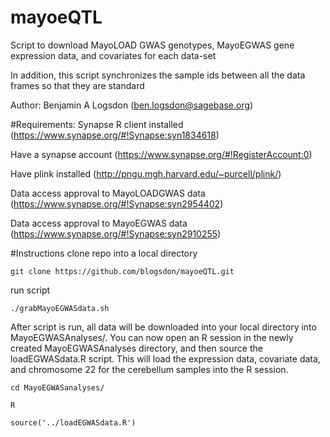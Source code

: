 # mayoeQTL
Script to download MayoLOAD GWAS genotypes, MayoEGWAS gene expression data, and covariates for each data-set

In addition, this script synchronizes the sample ids between all the data frames so that they are standard

Author: Benjamin A Logsdon (ben.logsdon@sagebase.org)

#Requirements:
Synapse R client installed (https://www.synapse.org/#!Synapse:syn1834618)

Have a synapse account (https://www.synapse.org/#!RegisterAccount:0)

Have plink installed (http://pngu.mgh.harvard.edu/~purcell/plink/)

Data access approval to MayoLOADGWAS data (https://www.synapse.org/#!Synapse:syn2954402)

Data access approval to MayoEGWAS data (https://www.synapse.org/#!Synapse:syn2910255)

#Instructions
clone repo into a local directory

``
git clone https://github.com/blogsdon/mayoeQTL.git
``

run script

``
./grabMayoEGWASdata.sh
``

After script is run, all data will be downloaded into your local directory into MayoEGWASAnalyses/.  You can now open an R session in the newly created MayoEGWASAnalyses directory, and then source the loadEGWASdata.R script.  This will load the expression data, covariate data, and chromosome 22 for the cerebellum samples into the R session.

``
cd MayoEGWASanalyses/
``

``
R
``

``
source('../loadEGWASdata.R')
``
